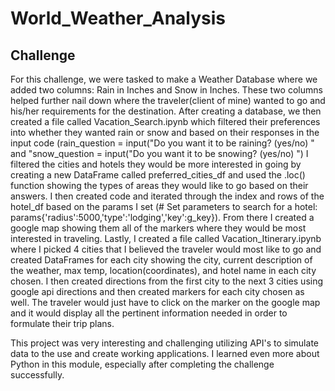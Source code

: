 # World_Weather_Analysis
## Challenge
For this challenge, we were tasked to make a Weather Database where we added two columns: Rain in Inches and Snow in Inches. These two columns helped further nail down where the traveler(client of mine) wanted to go and his/her requirements for the destination. After creating a database, we then created a file called Vacation_Search.ipynb which filtered their preferences into whether they wanted rain or snow and based on their responses in the input code (rain_question = input("Do you want it to be raining? (yes/no) " and "snow_question = input("Do you want it to be snowing? (yes/no) ") I filtered the cities and hotels  they would be more interested in going by creating a new DataFrame called preferred_cities_df and used the .loc() function showing the types of areas they would like to go based on their answers. I then created code and iterated through the index and rows of the hotel_df based on the params I set (# Set parameters to search for a hotel: params{'radius':5000,'type':'lodging','key':g_key}). From there I created a google map showing them all of the markers where they would be most interested in traveling. Lastly, I created a file called Vacation_Itinerary.ipynb where I picked 4 cities that I believed the traveler would most like to go and created DataFrames for each city showing the city, current description of the weather, max temp, location(coordinates), and hotel name in each city chosen. I then created directions from the first city to the next 3 cities using google api directions and then created markers for each city chosen as well. The traveler would just have to click on the marker on the google map and it would display all the pertinent information needed in order to formulate their trip plans.

This project was very interesting and challenging utilizing API's to simulate data to the use and create working applications. I learned even more about Python in this module, especially after completing the challenge successfully.
